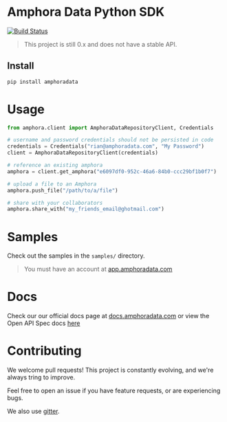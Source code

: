 # Amphora Data Python SDK

[![Build Status](https://dev.azure.com/amphoradata/Public/_apis/build/status/amphoradata.python-sdk?branchName=master)](https://dev.azure.com/amphoradata/Public/_build/latest?definitionId=7&branchName=master)

> This project is still 0.x and does not have a stable API.

## Install

```sh
pip install amphoradata
```

# Usage

```py
from amphora.client import AmphoraDataRepositoryClient, Credentials

# username and password credentials should not be persisted in code
credentials = Credentials("rian@amphoradata.com", "My Password")
client = AmphoraDataRepositoryClient(credentials)

# reference an existing amphora
amphora = client.get_amphora("e6097df0-952c-46a6-84b0-ccc29bf1b0f7")

# upload a file to an Amphora
amphora.push_file("/path/to/a/file")

# share with your collaborators
amphora.share_with("my_friends_email@ghotmail.com")

```

# Samples

Check out the samples in the `samples/` directory.

> You must have an account at [app.amphoradata.com](https://app.amphoradata.com)

# Docs

Check our our official docs page at [docs.amphoradata.com](https://docs.amphoradata.com) or view the Open API Spec docs [here](./src/sdk/README.md)

# Contributing

We welcome pull requests! This project is constantly evolving, and we're always tring to improve.

Feel free to open an issue if you have feature requests, or are experiencing bugs.

We also use [gitter](https://gitter.im/amphoradata/community).

